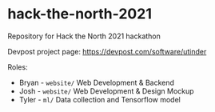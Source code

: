 # hack-the-north-2021
Repository for Hack the North 2021 hackathon

Devpost project page:  https://devpost.com/software/utinder

Roles:
- Bryan - `website/` Web Development & Backend
- Josh - `website/` Web Development & Design Mockup
- Tyler - `ml/` Data collection and Tensorflow model